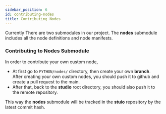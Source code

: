 ```yaml
---
sidebar_position: 6
id: contributing-nodes
title: Contributing Nodes
---
```


Currently There are two submodules in our project. The **nodes** submodule includes all the node definitions and node manifests.

### Contributing to Nodes Submodule

In order to contribute your own custom node,

- At first go to `PYTHON/nodes/` directory, then create your own **branch**. After creating your own custom nodes, you should push it to github and create a pull request to the main.
- After that, back to the **studio** root directory, you should also push it to the remote repository.

This way the **nodes** submodule will be tracked in the **stuio** repository by the latest commit hash.

